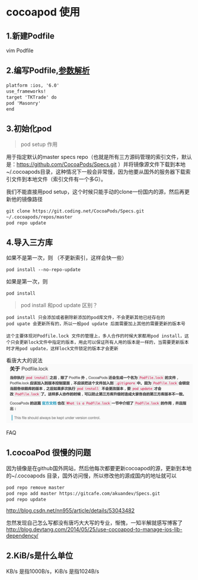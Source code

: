 # cocoapod 使用
## 1.新建Podfile
vim Podfile
## 2.编写Podfile,[参数解析](./cocoaPods脚本解析.md)
```
platform :ios, '6.0'
use_frameworks!
target 'TKTrade' do 
pod 'Masonry'
end
```

## 3.初始化pod
> pod setup 作用
 
用于指定默认的master specs repo（也就是所有三方源码管理的索引文件，默认是：https://github.com/CocoaPods/Specs.git ）并将镜像源文件下载到本地~/.cocoapods目录，这种情况下一般会非常慢，因为他要从国外的服务器下载索引文件到本地文件（索引文件有一个多G）。

我们不能直接用pod setup，这个时候只能手动的clone一份国内的源，然后再更新他的镜像路径

```
git clone https://git.coding.net/CocoaPods/Specs.git ~/.cocoapods/repos/master
pod repo update
```

## 4.导入三方库
如果不是第一次，则 （不更新索引，这样会快一些）
```
pod install --no-repo-update  
```
如果是第一次，则
```
pod install
```

> pod install 和pod update 区别？

```
pod install 只会添加或者删除新添加的pod库文件，不会更新其他已经存在的
pod upate 会更新所有的，所以一般pod update 后面需要加上其他的需要更新的版本号

这个主要体现对Podfile.lock 文件的管理上，多人合作的时候大家都用pod install，这个只会更新lock文件中指定的版本，用此可以保证所有人用的版本是一样的，当需要更新版本时才用pod update，这样lock文件锁定的版本才会更新
```
看唐大大的说法
![](media/15155091113215.jpg)


FAQ 
## 1.cocoaPod 很慢的问题

因为镜像是在github国外网站，然后他每次都要更新cocoapod的源，更新到本地的~/.cocoapods 目录，国外访问慢，所以修改他的源成国内的地址就可以

```
pod repo remove master
pod repo add master https://gitcafe.com/akuandev/Specs.git
pod repo update
```
http://blog.csdn.net/nn955/article/details/53043482


忽然发现自己怎么写都没有唐巧大大写的专业，惭愧，一知半解就感写博客了
http://blog.devtang.com/2014/05/25/use-cocoapod-to-manage-ios-lib-dependency/

## 2.KiB/s是什么单位
KB/s 是指1000B/s，KiB/s 是指1024B/s




